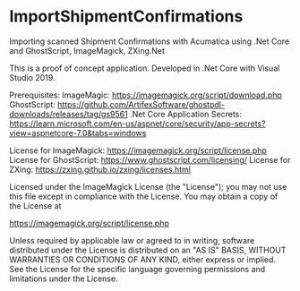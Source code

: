 # ImportShipmentConfirmations
Importing scanned Shipment Confirmations with Acumatica using .Net Core and GhostScript, ImageMagick, ZXing.Net

This is a proof of concept application. Developed in .Net Core with Visual Studio 2019.


Prerequisites:
ImageMagic: https://imagemagick.org/script/download.php
GhostScript:  https://github.com/ArtifexSoftware/ghostpdl-downloads/releases/tag/gs9561
.Net Core Application Secrets: https://learn.microsoft.com/en-us/aspnet/core/security/app-secrets?view=aspnetcore-7.0&tabs=windows

License for ImageMagick: https://imagemagick.org/script/license.php
License for GhostScript: https://www.ghostscript.com/licensing/
License for ZXing: https://zxing.github.io/zxing/licenses.html





Licensed under the ImageMagick License (the "License"); you may not use
this file except in compliance with the License.  You may obtain a copy
of the License at

 https://imagemagick.org/script/license.php

Unless required by applicable law or agreed to in writing, software
distributed under the License is distributed on an "AS IS" BASIS, WITHOUT
WARRANTIES OR CONDITIONS OF ANY KIND, either express or implied.  See the
License for the specific language governing permissions and limitations
under the License.  
